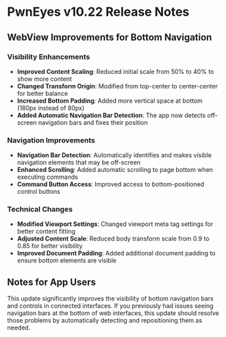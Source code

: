 # PwnEyes v10.22 Release Notes

## WebView Improvements for Bottom Navigation

### Visibility Enhancements
- **Improved Content Scaling**: Reduced initial scale from 50% to 40% to show more content
- **Changed Transform Origin**: Modified from top-center to center-center for better balance
- **Increased Bottom Padding**: Added more vertical space at bottom (180px instead of 80px)
- **Added Automatic Navigation Bar Detection**: The app now detects off-screen navigation bars and fixes their position

### Navigation Improvements
- **Navigation Bar Detection**: Automatically identifies and makes visible navigation elements that may be off-screen
- **Enhanced Scrolling**: Added automatic scrolling to page bottom when executing commands
- **Command Button Access**: Improved access to bottom-positioned control buttons

### Technical Changes
- **Modified Viewport Settings**: Changed viewport meta tag settings for better content fitting
- **Adjusted Content Scale**: Reduced body transform scale from 0.9 to 0.85 for better visibility
- **Improved Document Padding**: Added additional document padding to ensure bottom elements are visible

## Notes for App Users
This update significantly improves the visibility of bottom navigation bars and controls in connected interfaces. If you previously had issues seeing navigation bars at the bottom of web interfaces, this update should resolve those problems by automatically detecting and repositioning them as needed.
